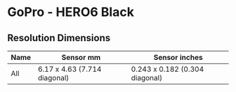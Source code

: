 # GoPro - HERO6 Black

## Resolution Dimensions

| Name   | Sensor mm                    | Sensor inches                  |
|--------|------------------------------|--------------------------------|
| All    | 6.17 x 4.63 (7.714 diagonal) | 0.243 x 0.182 (0.304 diagonal) |
